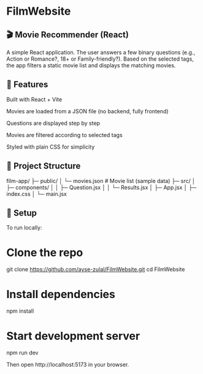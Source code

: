 # FilmWebsite
## 🎬 Movie Recommender (React)

A simple React application.
The user answers a few binary questions (e.g., Action or Romance?, 18+ or Family-friendly?).
Based on the selected tags, the app filters a static movie list and displays the matching movies.

## 🚀 Features

Built with React + Vite

Movies are loaded from a JSON file (no backend, fully frontend)

Questions are displayed step by step

Movies are filtered according to selected tags

Styled with plain CSS for simplicity

## 📂 Project Structure
film-app/
  ├─ public/
  │   └─ movies.json   # Movie list (sample data)
  ├─ src/
  │   ├─ components/
  │   │   ├─ Question.jsx
  │   │   └─ Results.jsx
  │   ├─ App.jsx
  │   ├─ index.css
  │   └─ main.jsx

## 🔧 Setup

To run locally:

# Clone the repo
git clone https://github.com/ayse-zulal/FilmWebsite.git
cd FilmWebsite

# Install dependencies
npm install

# Start development server
npm run dev


Then open http://localhost:5173 in your browser.
